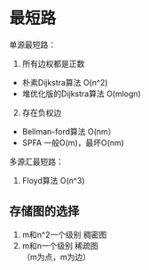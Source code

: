 # 最短路

单源最短路： 
1. 所有边权都是正数 
* 朴素Dijkstra算法 O(n^2)
* 堆优化版的Dijkstra算法 O(mlogn)

2. 存在负权边
* Bellman-ford算法 O(nm） 
* SPFA 一般O(m)，最坏O(nm)  

多源汇最短路：  
1. Floyd算法 O(n^3)

## 存储图的选择

1. m和n^2一个级别 稠密图
2. m和n一个级别 稀疏图  
（m为点，m为边）

